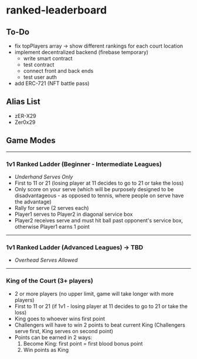 # ranked-leaderboard

## To-Do
- fix topPlayers array -> show different rankings for each court location
- implement decentralized backend (firebase temporary)
  - write smart contract
  - test contract
  - connect front and back ends
  - test user auth
- add ERC-721 (NFT battle pass) 

## Alias List
- zER-X29
- Zer0x29

## Game Modes
---
### 1v1 Ranked Ladder (Beginner - Intermediate Leagues)
* *Underhand Serves Only* 
* First to 11 or 21 (losing player at 11 decides to go to 21 or take the loss)
* Only score on your serve (which will be purposely designed to be disadvantageous - as opposed to tennis, where people on serve have the advantage)
* Rally for serve (2 serves each)
* Player1 serves to Player2 in diagonal service box 
* Player2 receives serve and must hit ball past opponent's service box, otherwise Player1 earns 1 point
---
### 1v1 Ranked Ladder (Advanced Leagues) -> TBD
* *Overhead Serves Allowed*

---
### King of the Court (3+ players)
* 2 or more players (no upper limit, game will take longer with more players)
* First to 11 or 21 (if 1v1 - losing player at 11 decides to go to 21 or take the loss)
* King goes to whoever wins first point 
* Challengers will have to win 2 points to beat current King (Challengers serve first, King serves on second point)
* Points can be earned in 2 ways:
  1. Become King: first point = first blood bonus point
  2. Win points as King